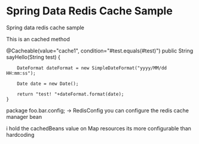 Spring Data Redis Cache Sample
==========================

Spring data redis cache sample

This is an cached method


  @Cacheable(value="cache1", condition="#test.equals(#test)")
    public String sayHello(String test) {
    
        DateFormat dateFormat = new SimpleDateFormat("yyyy/MM/dd HH:mm:ss");
        
        Date date = new Date();
        
        return "test! "+dateFormat.format(date);
    }
    
package foo.bar.config; -> RedisConfig you can configure the redis cache manager bean

i hold the cachedBeans value on Map resources its more configurable than hardcoding
    

    
